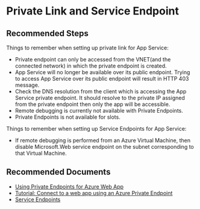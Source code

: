 <properties
  pagetitle="Private Link and Service Endpoint"
  service=""
  resource=""
  ms.author="shrahman"
  selfhelptype="Generic"
  supporttopicids="32784809"
  productpesids="16333"
  cloudenvironments="public, fairfax, mooncake, blackforest, ussec, usnat"
  disableclouds=""
  articleid="0360632f-11ca-4528-9a60-3f636f962f6e"
  ownershipid="Compute_AppService" />
# Private Link and Service Endpoint

## **Recommended Steps**

Things to remember when setting up private link for App Service:
* Private endpoint can only be accessed from the VNET(and the connected network) in which the private endpoint is created.
* App Service will no longer be available over its public endpoint. Trying to access App Service over its public endpoint will result in HTTP 403 message.
* Check the DNS resolution from the client which is accessing the App Service private endpoint. It should resolve to the private IP assigned from the private endpoint then only the app will be accessible.
* Remote debugging is currently not available with Private Endpoints.
* Private Endpoints is not available for slots.

Things to remember when setting up Service Endpoints for App Service:
* If remote debugging is performed from an Azure Virtual Machine, then disable Microsoft.Web service endpoint on the subnet corresponding to that Virtual Machine.


## **Recommended Documents**

* [Using Private Endpoints for Azure Web App](https://docs.microsoft.com/azure/app-service/networking/private-endpoint)
* [Tutorial: Connect to a web app using an Azure Private Endpoint](https://docs.microsoft.com/azure/private-link/tutorial-private-endpoint-webapp-portal)
* [Service Endpoints](https://docs.microsoft.com/azure/virtual-network/virtual-network-service-endpoints-overview)